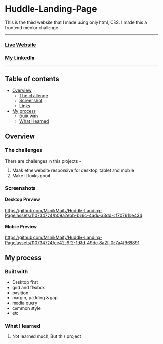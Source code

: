 # Huddle-Landing-Page
This is the third website that I made using only html, CSS. I made this a frontend mentor challenge.
<hr>

### [Live Website](https://manikmaity.github.io/Huddle-Landing-Page/)
### [My LinkedIn](https://www.linkedin.com/in/manikmaity/)
<hr>

## Table of contents

- [Overview](#overview)
  - [The challenge](#the-challenge)
  - [Screenshot](#screenshot)
  - [Links](#links)
- [My process](#my-process)
  - [Built with](#built-with)
  - [What I learned](#what-i-learned)

## Overview

### The challenges
There are challenges in this projects -
  1. Maak ethe website responsive for desktop, tablet and mobile
  2. Make it looks good

### Screenshots
#### Desktop Preview



https://github.com/ManikMaity/Huddle-Landing-Page/assets/110734724/b09a2ebb-b66c-4adc-a3dd-df70761be434




#### Mobile Preview


https://github.com/ManikMaity/Huddle-Landing-Page/assets/110734724/ce42c9f2-1d8d-49dc-8a2f-0e7a4f968891



## My process

### Built with
- Desktop first
- grid and flexbox
- position 
- margin, padding & gap
- media query
- common style
- etc

### What I learned
  1. Not learned much, But this project 

